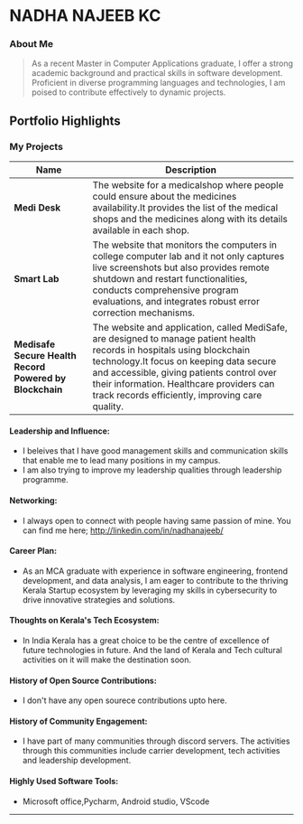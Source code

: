 # NADHA NAJEEB KC

### About Me

> As a recent Master in Computer Applications graduate, I offer a strong academic background and practical skills in software development. Proficient in diverse programming languages and technologies, I am poised to contribute effectively to dynamic projects.

## Portfolio Highlights

### My Projects

| Name                | Description                                                               |                                                             
|---------------------|---------------------------------------------------------------------------|
| **Medi Desk**  | The website for a medicalshop where people could ensure about the medicines availability.It provides the list of the medical shops and the medicines along with its details available in each shop.|                                                    
| **Smart Lab**  | The website that monitors the computers in college computer lab and it not only captures live screenshots but also provides remote shutdown and restart functionalities, conducts comprehensive program evaluations, and integrates robust error correction mechanisms.| 
| **Medisafe Secure Health Record Powered by Blockchain**  | The website and application, called MediSafe, are designed to manage patient health records in hospitals using blockchain technology.It focus on keeping data secure and accessible, giving patients control over their information. Healthcare providers can track records efficiently, improving care quality.| 

#### Leadership and Influence:

- I beleives that I have good management skills and communication skills that enable me to lead many positions in my campus.
- I am also trying to improve my leadership qualities through leadership programme. 

#### Networking:

- I always open to connect with people having same passion of mine. You can find me here; http://linkedin.com/in/nadhanajeeb/

#### Career Plan:

- As an MCA graduate with experience in software engineering, frontend development, and data analysis, I am eager to contribute to the thriving Kerala Startup ecosystem by leveraging my skills in cybersecurity to drive innovative strategies and solutions.

#### Thoughts on Kerala's Tech Ecosystem:

- In India Kerala has a great choice to be the centre of excellence of future technologies in future. And the land of Kerala and Tech cultural activities on it will make the destination soon.

#### History of Open Source Contributions:

- I don't have any open sourece contributions upto here.

#### History of Community Engagement:

-  I have part of many communities through discord servers. The activities through this communities include carrier development, tech activities and leadership development.


#### Highly Used Software Tools:

- Microsoft office,Pycharm, Android studio, VScode




---
